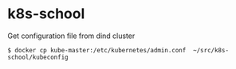 # k8s-school

Get configuration file from dind cluster

```shell
$ docker cp kube-master:/etc/kubernetes/admin.conf  ~/src/k8s-school/kubeconfig
```



